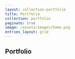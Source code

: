 ```yaml
---
layout: collection-portfolio
title: Portfolio
collection: portfolio
paginate: true
image: /assets/images/home.png
entries_layout: grid
---
```


## Portfolio
